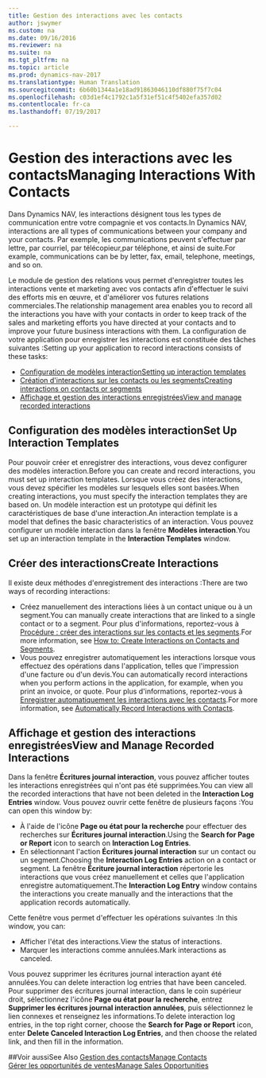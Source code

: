 ```yaml
---
title: Gestion des interactions avec les contacts
author: jswymer
ms.custom: na
ms.date: 09/16/2016
ms.reviewer: na
ms.suite: na
ms.tgt_pltfrm: na
ms.topic: article
ms.prod: dynamics-nav-2017
ms.translationtype: Human Translation
ms.sourcegitcommit: 6b60b1344a1e18ad91863046110df880f75f7c04
ms.openlocfilehash: c03d1ef4c1792c1a5f31ef51c4f5402efa357d02
ms.contentlocale: fr-ca
ms.lasthandoff: 07/19/2017

---
```

# <a name="managing-interactions-with-contacts"></a><span data-ttu-id="f9e5c-102">Gestion des interactions avec les contacts</span><span class="sxs-lookup"><span data-stu-id="f9e5c-102">Managing Interactions With Contacts</span></span>
<span data-ttu-id="f9e5c-103">Dans Dynamics NAV, les interactions désignent tous les types de communication entre votre compagnie et vos contacts.</span><span class="sxs-lookup"><span data-stu-id="f9e5c-103">In Dynamics NAV, interactions are all types of communications between your company and your contacts.</span></span> <span data-ttu-id="f9e5c-104">Par exemple, les communications peuvent s'effectuer par lettre, par courriel, par télécopieur,par téléphone, et ainsi de suite.</span><span class="sxs-lookup"><span data-stu-id="f9e5c-104">For example, communications can be by letter, fax, email, telephone, meetings, and so on.</span></span>

<span data-ttu-id="f9e5c-105">Le module de gestion des relations vous permet d'enregistrer toutes les interactions vente et marketing avec vos contacts afin d'effectuer le suivi des efforts mis en œuvre, et d'améliorer vos futures relations commerciales.</span><span class="sxs-lookup"><span data-stu-id="f9e5c-105">The relationship management area enables you to record all the interactions you have with your contacts in order to keep track of the sales and marketing efforts you have directed at your contacts and to improve your future business interactions with them.</span></span> <span data-ttu-id="f9e5c-106">La configuration de votre application pour enregistrer les interactions est constituée des tâches suivantes :</span><span class="sxs-lookup"><span data-stu-id="f9e5c-106">Setting up your application to record interactions consists of these tasks:</span></span>

* [<span data-ttu-id="f9e5c-107">Configuration de modèles interaction</span><span class="sxs-lookup"><span data-stu-id="f9e5c-107">Setting up interaction templates</span></span>](#setting-up-interaction-templates)
* [<span data-ttu-id="f9e5c-108">Création d'interactions sur les contacts ou les segments</span><span class="sxs-lookup"><span data-stu-id="f9e5c-108">Creating interactions on contacts or segments</span></span>](#creating-interactions-on-contacts-or-segments)
* [<span data-ttu-id="f9e5c-109">Affichage et gestion des interactions enregistrées</span><span class="sxs-lookup"><span data-stu-id="f9e5c-109">View and manage recorded interactions</span></span>](#view-and-manage-recorded-interactions)

## <a name="set-up-interaction-templates"></a><span data-ttu-id="f9e5c-110">Configuration des modèles interaction</span><span class="sxs-lookup"><span data-stu-id="f9e5c-110">Set Up Interaction Templates</span></span>
<span data-ttu-id="f9e5c-111">Pour pouvoir créer et enregistrer des interactions, vous devez configurer des modèles interaction.</span><span class="sxs-lookup"><span data-stu-id="f9e5c-111">Before you can create and record interactions, you must set up interaction templates.</span></span> <span data-ttu-id="f9e5c-112">Lorsque vous créez des interactions, vous devez spécifier les modèles sur lesquels elles sont basées.</span><span class="sxs-lookup"><span data-stu-id="f9e5c-112">When creating interactions, you must specify the interaction templates they are based on.</span></span> <span data-ttu-id="f9e5c-113">Un modèle interaction est un prototype qui définit les caractéristiques de base d'une interaction.</span><span class="sxs-lookup"><span data-stu-id="f9e5c-113">An interaction template is a model that defines the basic characteristics of an interaction.</span></span>
<span data-ttu-id="f9e5c-114">Vous pouvez configurer un modèle interaction dans la fenêtre **Modèles interaction**.</span><span class="sxs-lookup"><span data-stu-id="f9e5c-114">You set up an interaction template in the **Interaction Templates** window.</span></span>  

## <a name="create-interactions"></a><span data-ttu-id="f9e5c-115">Créer des interactions</span><span class="sxs-lookup"><span data-stu-id="f9e5c-115">Create Interactions</span></span>
<span data-ttu-id="f9e5c-116">Il existe deux méthodes d'enregistrement des interactions :</span><span class="sxs-lookup"><span data-stu-id="f9e5c-116">There are two ways of recording interactions:</span></span>

* <span data-ttu-id="f9e5c-117">Créez manuellement des interactions liées à un contact unique ou à un segment.</span><span class="sxs-lookup"><span data-stu-id="f9e5c-117">You can manually create interactions that are linked to a single contact or to a segment.</span></span> <span data-ttu-id="f9e5c-118">Pour plus d'informations, reportez-vous à [Procédure : créer des interactions sur les contacts et les segments](marketing-how-create-interactions.md).</span><span class="sxs-lookup"><span data-stu-id="f9e5c-118">For more information, see [How to: Create Interactions on Contacts and Segments](marketing-how-create-interactions.md).</span></span>  
* <span data-ttu-id="f9e5c-119">Vous pouvez enregistrer automatiquement les interactions lorsque vous effectuez des opérations dans l'application, telles que l'impression d'une facture ou d'un devis.</span><span class="sxs-lookup"><span data-stu-id="f9e5c-119">You can automatically record interactions when you perform actions in the application, for example, when you print an invoice, or quote.</span></span> <span data-ttu-id="f9e5c-120">Pour plus d'informations, reportez-vous à [Enregistrer automatiquement les interactions avec les contacts](marketing-auto-record-interactions.md).</span><span class="sxs-lookup"><span data-stu-id="f9e5c-120">For more information, see [Automatically Record Interactions with Contacts](marketing-auto-record-interactions.md).</span></span>

## <a name="view-and-manage-recorded-interactions"></a><span data-ttu-id="f9e5c-121">Affichage et gestion des interactions enregistrées</span><span class="sxs-lookup"><span data-stu-id="f9e5c-121">View and Manage Recorded Interactions</span></span>
<span data-ttu-id="f9e5c-122">Dans la fenêtre **Écritures journal interaction**, vous pouvez afficher toutes les interactions enregistrées qui n'ont pas été supprimées.</span><span class="sxs-lookup"><span data-stu-id="f9e5c-122">You can view all the recorded interactions that have not been deleted in the **Interaction Log Entries** window.</span></span> <span data-ttu-id="f9e5c-123">Vous pouvez ouvrir cette fenêtre de plusieurs façons :</span><span class="sxs-lookup"><span data-stu-id="f9e5c-123">You can open this window by:</span></span>

* <span data-ttu-id="f9e5c-124">À l'aide de l'icône **Page ou état pour la recherche** pour effectuer des recherches sur **Écritures journal interaction**.</span><span class="sxs-lookup"><span data-stu-id="f9e5c-124">Using the **Search for Page or Report** icon to search on **Interaction Log Entries**.</span></span>
* <span data-ttu-id="f9e5c-125">En sélectionnant l'action **Écritures journal interaction** sur un contact ou un segment.</span><span class="sxs-lookup"><span data-stu-id="f9e5c-125">Choosing the **Interaction Log Entries** action on a contact or segment.</span></span>
<span data-ttu-id="f9e5c-126">La fenêtre **Écriture journal interaction** répertorie les interactions que vous créez manuellement et celles que l'application enregistre automatiquement.</span><span class="sxs-lookup"><span data-stu-id="f9e5c-126">The **Interaction Log Entry** window contains the interactions you create manually and the interactions that the application records automatically.</span></span>

<span data-ttu-id="f9e5c-127">Cette fenêtre vous permet d'effectuer les opérations suivantes :</span><span class="sxs-lookup"><span data-stu-id="f9e5c-127">In this window, you can:</span></span>

* <span data-ttu-id="f9e5c-128">Afficher l'état des interactions.</span><span class="sxs-lookup"><span data-stu-id="f9e5c-128">View the status of interactions.</span></span>
* <span data-ttu-id="f9e5c-129">Marquer les interactions comme annulées.</span><span class="sxs-lookup"><span data-stu-id="f9e5c-129">Mark interactions as canceled.</span></span>

<span data-ttu-id="f9e5c-130">Vous pouvez supprimer les écritures journal interaction ayant été annulées.</span><span class="sxs-lookup"><span data-stu-id="f9e5c-130">You can delete interaction log entries that have been canceled.</span></span> <span data-ttu-id="f9e5c-131">Pour supprimer des écritures journal interaction, dans le coin supérieur droit, sélectionnez l'icône **Page ou état pour la recherche**, entrez **Supprimer les écritures journal interaction annulées**, puis sélectionnez le lien connexes et renseignez les informations.</span><span class="sxs-lookup"><span data-stu-id="f9e5c-131">To delete interaction log entries, in the top right corner, choose the **Search for Page or Report** icon, enter **Delete Canceled Interaction Log Entries**, and then choose the related link, and then fill in the information.</span></span>

##<a name="see-also"></a><span data-ttu-id="f9e5c-132">Voir aussi</span><span class="sxs-lookup"><span data-stu-id="f9e5c-132">See Also</span></span>
[<span data-ttu-id="f9e5c-133">Gestion des contacts</span><span class="sxs-lookup"><span data-stu-id="f9e5c-133">Manage Contacts</span></span>](marketing-contacts.md)  
[<span data-ttu-id="f9e5c-134">Gérer les opportunités de ventes</span><span class="sxs-lookup"><span data-stu-id="f9e5c-134">Manage Sales Opportunities</span></span>](marketing-manage-sales-opportunities.md)  

